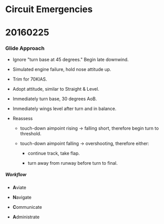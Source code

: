 # Circuit Emergencies

# 20160225

### Glide Approach

* Ignore "turn base at 45 degrees." Begin late downwind.

* Simulated engine failure, hold nose attitude up.

* Trim for 70KIAS.

* Adopt attitude, similar to Straight & Level.

* Immediately turn base, 30 degrees AoB.

* Immediately wings level after turn and in balance.

* Reassess

  * touch-down aimpoint rising -> falling short, therefore begin turn to
    threshold.

  * touch-down aimpoint falling -> overshooting, therefore either:

    * continue track, take flap.

    * turn away from runway before turn to final.

##### Workflow

* **A**viate

* **N**avigate

* **C**ommunicate

* **A**dministrate
